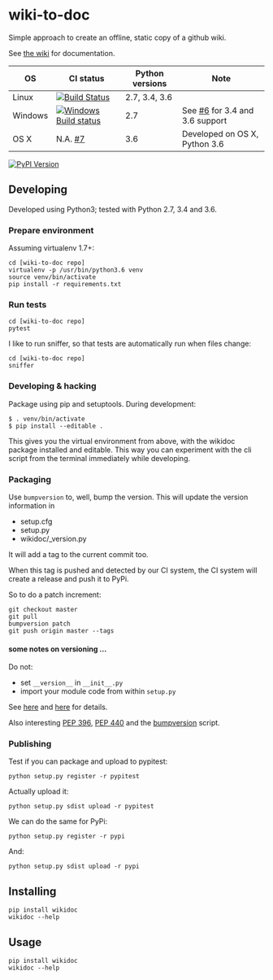 # wiki-to-doc

Simple approach to create an offline, static copy of a github wiki.

See [the wiki](https://github.com/serra/wiki-to-doc/wiki) for documentation.

| OS | CI status | Python versions | Note |
|---|---|---|---|
| Linux | [![Build Status][travis-img]][travis-link] | 2.7, 3.4, 3.6 | |
| Windows | [![Windows Build status][appveyor-img]][appveyor-link] | 2.7 | See [#6] for 3.4 and 3.6 support |
| OS X | N.A. [#7] | 3.6 | Developed on OS X, Python 3.6 |

[![PyPI Version][pypi-v-image]][pypi-v-link]

[pypi-v-image]: https://img.shields.io/pypi/v/wikidoc.png
[pypi-v-link]: https://pypi.python.org/pypi/wikidoc
[travis-img]: https://travis-ci.org/serra/wiki-to-doc.svg?branch=master
[travis-link]: https://travis-ci.org/serra/wiki-to-doc
[appveyor-img]: https://ci.appveyor.com/api/projects/status/llriy5we778rua1h?svg=true
[appveyor-link]: https://ci.appveyor.com/project/serra/wiki-to-doc
[#6]: https://github.com/serra/wiki-to-doc/issues/6
[#7]: https://github.com/serra/wiki-to-doc/issues/7

## Developing

Developed using Python3; tested with Python 2.7, 3.4 and 3.6.

### Prepare environment

Assuming virtualenv 1.7+:

```
cd [wiki-to-doc repo]
virtualenv -p /usr/bin/python3.6 venv
source venv/bin/activate
pip install -r requirements.txt
```

### Run tests

```
cd [wiki-to-doc repo]
pytest
```

I like to run sniffer, so that tests are automatically run when files change:

```
cd [wiki-to-doc repo]
sniffer
```

### Developing & hacking

Package using pip and setuptools. During development:

```
$ . venv/bin/activate
$ pip install --editable .

```

This gives you the virtual environment from above,
with the wikidoc package installed and editable.
This way you can experiment with the cli script from the terminal 
immediately while developing.

### Packaging

Use `bumpversion` to, well, bump the version.
This will update the version information in 

 * setup.cfg
 * setup.py
 * wikidoc/_version.py

It will add a tag to the current commit too.

When this tag is pushed and detected by our CI system, 
the CI system will create a release and push it to PyPi.

So to do a patch increment:

```
git checkout master
git pull
bumpversion patch
git push origin master --tags

```

#### some notes on versioning ...

Do not: 

 * set `__version__` in `__init__.py`
 * import your module code from within `setup.py`

See [here](https://stackoverflow.com/questions/2058802/how-can-i-get-the-version-defined-in-setup-py-setuptools-in-my-package) 
and [here](https://stackoverflow.com/questions/458550/standard-way-to-embed-version-into-python-package) for details.

Also interesting [PEP 396], [PEP 440] and the [bumpversion] script.

 [PEP 396]: https://www.python.org/dev/peps/pep-0396/
 [PEP 440]: https://www.python.org/dev/peps/pep-0440/
 [bumpversion]: https://pypi.python.org/pypi/bumpversion


### Publishing

Test if you can package and upload to pypitest:

```
python setup.py register -r pypitest
```

Actually upload it:

```
python setup.py sdist upload -r pypitest
```

We can do the same for PyPi:

```
python setup.py register -r pypi
```

And:

```
python setup.py sdist upload -r pypi
```

## Installing

```
pip install wikidoc
wikidoc --help
```


## Usage

```
pip install wikidoc
wikidoc --help
```

